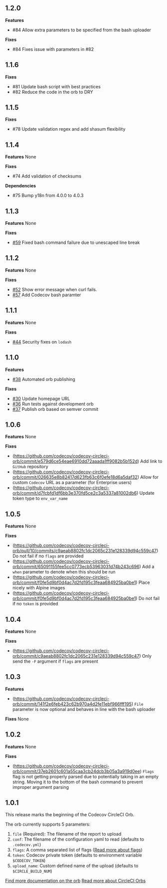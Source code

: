## 1.2.0
**Features**
- #84 Allow extra parameters to be specified from the bash uploader

**Fixes**
- #84 Fixes issue with parameters in #82

## 1.1.6
**Fixes**
- #81 Update bash script with best practices
- #82 Reduce the code in the orb to DRY

## 1.1.5
**Fixes**
- #78 Update validation regex and add shasum flexibility

## 1.1.4
**Features**
None

**Fixes**
- #74 Add validation of checksums

**Dependencies**
- #75 Bump y18n from 4.0.0 to 4.0.3

## 1.1.3
**Features**
None

**Fixes**
- [#59](https://github.com/codecov/codecov-circleci-orb/pull/59) Fixed bash command failure due to unescaped line break

## 1.1.2
**Features**
None

**Fixes**
- [#52](https://github.com/codecov/codecov-circleci-orb/pull/52) Show error message when curl fails.
- [#57](https://github.com/codecov/codecov-circleci-orb/pull/57) Add Codecov bash paramter

## 1.1.1
**Features**
None

**Fixes**
- [#44](https://github.com/codecov/codecov-circleci-orb/pull/44) Security fixes on `lodash`

## 1.1.0
**Features**
- [#38](https://github.com/codecov/codecov-circleci-orb/pull/38) Automated orb publishing

**Fixes**
- [#30](https://github.com/codecov/codecov-circleci-orb/pull/30) Update homepage URL
- [#36](https://github.com/codecov/codecov-circleci-orb/pull/36) Run tests against development orb
- [#37](https://github.com/codecov/codecov-circleci-orb/pull/37) Publish orb based on semver commit

## 1.0.6
**Features**
None

**Fixes**
- (https://github.com/codecov/codecov-circleci-orb/commit/e579d6ce54eae6910dd72aaada1ff9082b5b152d) Add link to `GitHub` repository
- (https://github.com/codecov/codecov-circleci-orb/commit/026635e8b82417d623fb63c6f0efe18d6a5daf32) Allow for custom `Codecov` URL as a parameter (for Enterprise users)
- (https://github.com/codecov/codecov-circleci-orb/commit/d7fcbfd1df6bb3e370fd5ce2c3a5337a81002db6) Update token type to `env_var_name`

## 1.0.5
**Features**
None

**Fixes**
- (https://github.com/codecov/codecov-circleci-orb/pull/10/commits/c9aeab8802fc1dc2065c231e128339d94c559c47) Do not fail if no `flags` are provided
- (https://github.com/codecov/codecov-circleci-orb/commit/65091155fee5cc0773ecb53963031d74b243c696) Add a `when` parameter to denote when this should be run
- (https://github.com/codecov/codecov-circleci-orb/commit/f0fe5d9bf0d4ac7d2fd195c3feaa684925ba0be1) Place nicely with Alpine images
- (https://github.com/codecov/codecov-circleci-orb/commit/f0fe5d9bf0d4ac7d2fd195c3feaa684925ba0be1) Do not fail if no `token` is provided

## 1.0.4
**Features**
None

**Fixes**
- (https://github.com/codecov/codecov-circleci-orb/commit/c9aeab8802fc1dc2065c231e128339d94c559c47) Only send the `-F` argument if `flags` are present

## 1.0.3
**Features**
- (https://github.com/codecov/codecov-circleci-orb/commit/141f2e6feb423c62b970a4d2fe11ebf966fff195) `File` parameter is now optional and behaves in line with the bash uploader

**Fixes**
None

## 1.0.2
**Features**
None

**Fixes**
- (https://github.com/codecov/codecov-circleci-orb/commit/37eb2601c601a55caa3cb24dcb3b05a3a919d0ee) `Flags` flag is not getting properly parsed due to potentially taking in an empty string.  Moving it to the bottom of the bash command to prevent improper argument parsing

## 1.0.1
This release marks the beginning of the Codecov CircleCI Orb.

The orb currently supports 5 parameters:
1. `file` (Required): The filename of the report to upload
1. `conf`: The filename of the configuration yaml to read (defaults to `.codecov.yml`)
1. `flags`: A comma separated list of flags ([Read more about flags](https://docs.codecov.io/docs/flags))
1. `token`: Codecov private token (defaults to environment variable `$CODECOV_TOKEN`)
1. `upload_name`: Custom defined name of the upload (defaults to `$CIRCLE_BUILD_NUM`)

[Find more documentation on the orb](https://circleci.com/orbs/registry/orb/codecov/codecov)
[Read more about CircleCI Orbs](https://circleci.com/docs/2.0/orb-intro/)
